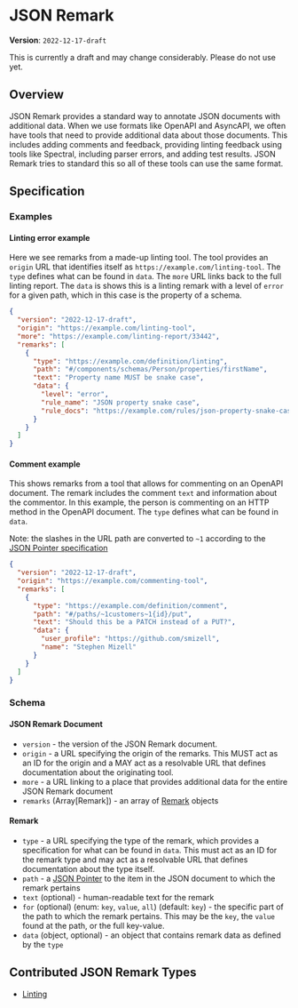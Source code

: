 # JSON Remark

**Version**: `2022-12-17-draft`

This is currently a draft and may change considerably. Please do not use yet.

## Overview

JSON Remark provides a standard way to annotate JSON documents with additional data. When we use formats like OpenAPI and AsyncAPI, we often have tools that need to provide additional data about those documents. This includes adding comments and feedback, providing linting feedback using tools like Spectral, including parser errors, and adding test results. JSON Remark tries to standard this so all of these tools can use the same format.

## Specification

### Examples

#### Linting error example

Here we see remarks from a made-up linting tool. The tool provides an `origin` URL that identifies itself as `https://example.com/linting-tool`. The `type` defines what can be found in `data`. The `more` URL links back to the full linting report. The `data` is shows this is a linting remark with a level of `error` for a given path, which in this case is the property of a schema.

```json
{
  "version": "2022-12-17-draft",
  "origin": "https://example.com/linting-tool",
  "more": "https://example.com/linting-report/33442",
  "remarks": [
    {
      "type": "https://example.com/definition/linting",
      "path": "#/components/schemas/Person/properties/firstName",
      "text": "Property name MUST be snake case",
      "data": {
        "level": "error",
        "rule_name": "JSON property snake case",
        "rule_docs": "https://example.com/rules/json-property-snake-case"
      }
    }
  ]
}
```

#### Comment example

This shows remarks from a tool that allows for commenting on an OpenAPI document. The remark includes the comment `text` and information about the commentor. In this example, the person is commenting on an HTTP method in the OpenAPI document. The `type` defines what can be found in `data`.

Note: the slashes in the URL path are converted to `~1` according to the [JSON Pointer specification](https://www.rfc-editor.org/rfc/rfc6901)

```json
{
  "version": "2022-12-17-draft",
  "origin": "https://example.com/commenting-tool",
  "remarks": [
    {
      "type": "https://example.com/definition/comment",
      "path": "#/paths/~1customers~1{id}/put",
      "text": "Should this be a PATCH instead of a PUT?",
      "data": {
        "user_profile": "https://github.com/smizell",
        "name": "Stephen Mizell"
      }
    }
  ]
}
```

### Schema

#### JSON Remark Document

- `version` - the version of the JSON Remark document.
- `origin` - a URL specifying the origin of the remarks. This MUST act as an ID for the origin and a MAY act as a resolvable URL that defines documentation about the originating tool.
- `more` - a URL linking to a place that provides additional data for the entire JSON Remark document
- `remarks` (Array[Remark]) - an array of [Remark](#Remark) objects

#### Remark

- `type` - a URL specifying the type of the remark, which provides a specification for what can be found in `data`. This must act as an ID for the remark type and may act as a resolvable URL that defines documentation about the type itself.
- `path` - a [JSON Pointer](https://www.rfc-editor.org/rfc/rfc6901) to the item in the JSON document to which the remark pertains
- `text` (optional) - human-readable text for the remark
- `for` (optional) (enum: `key`, `value`, `all`) (default: `key`) - the specific part of the path to which the remark pertains. This may be the `key`, the `value` found at the path, or the full key-value.
- `data` (object, optional) - an object that contains remark data as defined by the `type`

## Contributed JSON Remark Types

- [Linting](./contrib/linting.md)
